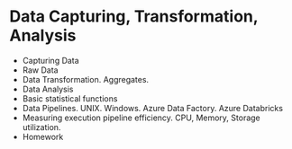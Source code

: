 # Data Capturing, Transformation, Analysis

* Capturing Data
* Raw Data
* Data Transformation. Aggregates. 
* Data Analysis
* Basic statistical functions
* Data Pipelines. UNIX. Windows. Azure Data Factory. Azure Databricks
* Measuring execution pipeline efficiency. CPU, Memory, Storage utilization.
* Homework 
